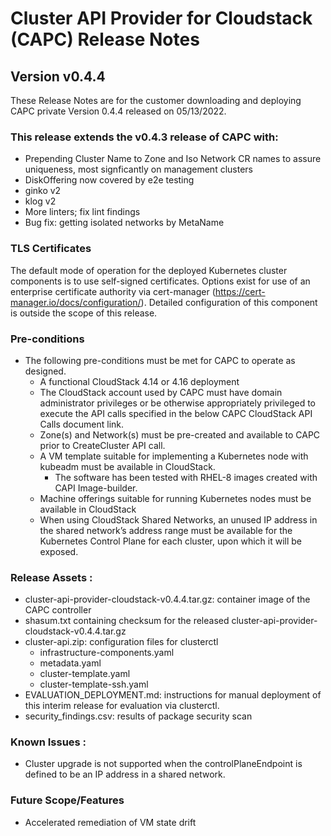 # Cluster API Provider for Cloudstack (CAPC) Release Notes

## Version v0.4.4

These Release Notes are for the customer downloading and deploying CAPC private Version 0.4.4 released on 05/13/2022.

### This release extends the v0.4.3 release of CAPC with:

  * Prepending Cluster Name to Zone and Iso Network CR names to assure uniqueness, most signficantly on management clusters
  * DiskOffering now covered by e2e testing
  * ginko v2
  * klog v2
  * More linters; fix lint findings
  * Bug fix: getting isolated networks by MetaName

### TLS Certificates
The default mode of operation for the deployed Kubernetes cluster components is to use self-signed certificates.  Options exist for use of an enterprise certificate authority via cert-manager (https://cert-manager.io/docs/configuration/).  Detailed configuration of this component is outside the scope of this release.

### Pre-conditions

* The following pre-conditions must be met for CAPC to operate as designed.
    * A functional CloudStack 4.14 or 4.16 deployment
    * The CloudStack account used by CAPC must have domain administrator privileges or be otherwise appropriately privileged to execute the API calls specified in the below CAPC CloudStack API Calls document link.
    * Zone(s) and Network(s) must be pre-created and available to CAPC prior to CreateCluster API call.
    * A VM template suitable for implementing a Kubernetes node with kubeadm must be available in CloudStack.
        * The software has been tested with RHEL-8 images created with CAPI Image-builder.
    * Machine offerings suitable for running Kubernetes nodes must be available in CloudStack
    * When using CloudStack Shared Networks, an unused IP address in the shared network’s address range must be available for the Kubernetes Control Plane for each cluster, upon which it will be exposed.

### Release Assets :

* cluster-api-provider-cloudstack-v0.4.4.tar.gz: container image of the CAPC controller
* shasum.txt containing checksum for the released cluster-api-provider-cloudstack-v0.4.4.tar.gz
* cluster-api.zip: configuration files for clusterctl
    * infrastructure-components.yaml
    * metadata.yaml
    * cluster-template.yaml
    * cluster-template-ssh.yaml
* EVALUATION_DEPLOYMENT.md: instructions for manual deployment of this interim release for evaluation via clusterctl.
* security_findings.csv: results of package security scan


### Known Issues :

* Cluster upgrade is not supported when the controlPlaneEndpoint is defined to be an IP address in a shared network.

###  Future Scope/Features

* Accelerated remediation of VM state drift
